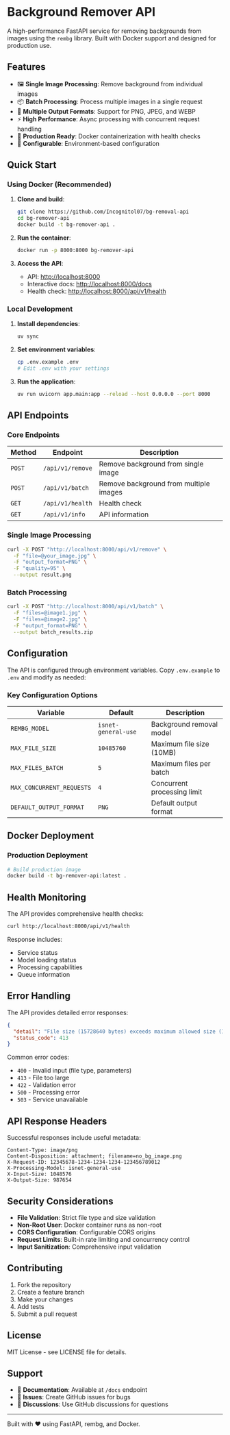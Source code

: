 # Background Remover API

A high-performance FastAPI service for removing backgrounds from images using the `rembg` library. Built with Docker support and designed for production use.

## Features

- 🖼️ **Single Image Processing**: Remove background from individual images
- 📦 **Batch Processing**: Process multiple images in a single request
- 🎨 **Multiple Output Formats**: Support for PNG, JPEG, and WEBP
- ⚡ **High Performance**: Async processing with concurrent request handling
- 🚀 **Production Ready**: Docker containerization with health checks
- 🔧 **Configurable**: Environment-based configuration

## Quick Start

### Using Docker (Recommended)

1. **Clone and build**:

   ```bash
   git clone https://github.com/Incognitol07/bg-removal-api
   cd bg-remover-api
   docker build -t bg-remover-api .
   ```

2. **Run the container**:

   ```bash
   docker run -p 8000:8000 bg-remover-api
   ```

3. **Access the API**:
   - API: <http://localhost:8000>
   - Interactive docs: <http://localhost:8000/docs>
   - Health check: <http://localhost:8000/api/v1/health>

### Local Development

1. **Install dependencies**:

   ```bash
   uv sync
   ```

2. **Set environment variables**:

   ```bash
   cp .env.example .env
   # Edit .env with your settings
   ```

3. **Run the application**:

   ```bash
   uv run uvicorn app.main:app --reload --host 0.0.0.0 --port 8000
   ```

## API Endpoints

### Core Endpoints

| Method | Endpoint | Description |
|--------|----------|-------------|
| `POST` | `/api/v1/remove` | Remove background from single image |
| `POST` | `/api/v1/batch` | Remove background from multiple images |
| `GET` | `/api/v1/health` | Health check |
| `GET` | `/api/v1/info` | API information |

### Single Image Processing

```bash
curl -X POST "http://localhost:8000/api/v1/remove" \
  -F "file=@your_image.jpg" \
  -F "output_format=PNG" \
  -F "quality=95" \
  --output result.png
```

### Batch Processing

```bash
curl -X POST "http://localhost:8000/api/v1/batch" \
  -F "files=@image1.jpg" \
  -F "files=@image2.jpg" \
  -F "output_format=PNG" \
  --output batch_results.zip
```

## Configuration

The API is configured through environment variables. Copy `.env.example` to `.env` and modify as needed:

### Key Configuration Options

| Variable | Default | Description |
|----------|---------|-------------|
| `REMBG_MODEL` | `isnet-general-use` | Background removal model |
| `MAX_FILE_SIZE` | `10485760` | Maximum file size (10MB) |
| `MAX_FILES_BATCH` | `5` | Maximum files per batch |
| `MAX_CONCURRENT_REQUESTS` | `4` | Concurrent processing limit |
| `DEFAULT_OUTPUT_FORMAT` | `PNG` | Default output format |

## Docker Deployment

### Production Deployment

```bash
# Build production image
docker build -t bg-remover-api:latest .
```

## Health Monitoring

The API provides comprehensive health checks:

```bash
curl http://localhost:8000/api/v1/health
```

Response includes:

- Service status
- Model loading status
- Processing capabilities
- Queue information

## Error Handling

The API provides detailed error responses:

```json
{
  "detail": "File size (15728640 bytes) exceeds maximum allowed size (10485760 bytes)",
  "status_code": 413
}
```

Common error codes:

- `400` - Invalid input (file type, parameters)
- `413` - File too large
- `422` - Validation error
- `500` - Processing error
- `503` - Service unavailable

## API Response Headers

Successful responses include useful metadata:

```plaintext
Content-Type: image/png
Content-Disposition: attachment; filename=no_bg_image.png
X-Request-ID: 12345678-1234-1234-1234-123456789012
X-Processing-Model: isnet-general-use
X-Input-Size: 1048576
X-Output-Size: 987654
```

## Security Considerations

- **File Validation**: Strict file type and size validation
- **Non-Root User**: Docker container runs as non-root
- **CORS Configuration**: Configurable CORS origins
- **Request Limits**: Built-in rate limiting and concurrency control
- **Input Sanitization**: Comprehensive input validation

## Contributing

1. Fork the repository
2. Create a feature branch
3. Make your changes
4. Add tests
5. Submit a pull request

## License

MIT License - see LICENSE file for details.

## Support

- 📖 **Documentation**: Available at `/docs` endpoint
- 🐛 **Issues**: Create GitHub issues for bugs
- 💬 **Discussions**: Use GitHub discussions for questions

---

Built with ❤️ using FastAPI, rembg, and Docker.
